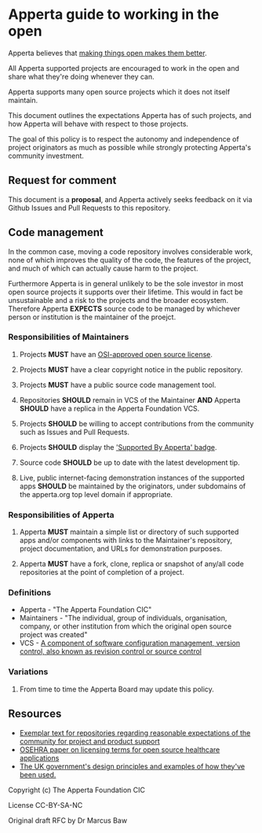 # Apperta guide to working in the open

Apperta believes that [making things open makes them better](https://web.archive.org/web/20140628221103/https://www.gov.uk/design-principles#tenth).

All Apperta supported projects are encouraged to work in the open and share what they're doing whenever they can.

Apperta supports many open source projects which it does not itself maintain.

This document outlines the expectations Apperta has of such projects, and how Apperta will behave with respect to those projects.

The goal of this policy is to respect the autonomy and independence of project originators as much as possible while strongly protecting Apperta's community investment.

## Request for comment

This document is a **proposal**, and Apperta actively seeks feedback on it via Github Issues and Pull Requests to this repository.

## Code management

In the common case, moving a code repository involves considerable work, none of which improves the quality of the code, the features of the project, and much of which can actually cause harm to the project.

Furthermore Apperta is in general unlikely to be the sole investor in most open source projects it supports over their lifetime. This would in fact be unsustainable and a risk to the projects and the broader ecosystem. Therefore Apperta **EXPECTS** source code to be managed by whichever person or institution is the maintainer of the proejct.

### Responsibilities of Maintainers

1. Projects **MUST** have an [OSI-approved open source license](https://opensource.org/licenses).

1. Projects **MUST** have a clear copyright notice in the public repository.

1. Projects **MUST** have a public source code management tool.

1. Repositories **SHOULD** remain in VCS of the Maintainer **AND** Apperta **SHOULD** have a replica in the Apperta Foundation VCS.

1. Projects **SHOULD** be willing to accept contributions from the community such as Issues and Pull Requests.

1. Projects **SHOULD** display the ['Supported By Apperta' badge](https://github.com/AppertaFoundation/apperta-image-assets/blob/master/supported_by_apperta_lores.png).

1. Source code **SHOULD** be up to date with the latest development tip.

1. Live, public internet-facing demonstration instances of the supported apps **SHOULD** be maintained by the originators, under subdomains of the apperta.org top level domain if appropriate.

### Responsibilities of Apperta

1. Apperta **MUST** maintain a simple list or directory of such supported apps and/or components with links to the Maintainer's repository, project documentation, and URLs for demonstration purposes.

1. Apperta **MUST** have a fork, clone, replica or snapshot of any/all code repositories at the point of completion of a project.


### Definitions
* Apperta - "The Apperta Foundation CIC"
* Maintainers - "The individual, group of individuals, organisation, company, or other institution from which the original open source project was created"
* VCS - [A component of software configuration management, version control, also known as revision control or source control](https://en.wikipedia.org/wiki/Version_control)

### Variations
1. From time to time the Apperta Board may update this policy.


## Resources
* [Exemplar text for repositories regarding reasonable expectations of the community for project and product support](https://github.com/ethercis/ethercis#productproject-support)
* [OSEHRA paper on licensing terms for open source healthcare applications](https://www.osehra.org/sites/default/files/osehra_licensing_terms_v.1.0.pdf)
* [The UK government's design principles and examples of how they've been used.](https://www.gov.uk/guidance/government-design-principles)

Copyright (c) The Apperta Foundation CIC

License CC-BY-SA-NC

Original draft RFC by Dr Marcus Baw
